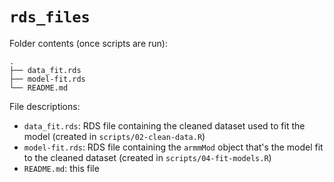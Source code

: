 # `rds_files`


Folder contents (once scripts are run):

```
.
├── data_fit.rds
├── model-fit.rds
└── README.md
```



File descriptions:

- `data_fit.rds`: RDS file containing the cleaned dataset used to fit the model
  (created in `scripts/02-clean-data.R`)
- `model-fit.rds`: RDS file containing the `armmMod` object that's the model
  fit to the cleaned dataset
  (created in `scripts/04-fit-models.R`)
- `README.md`: this file
